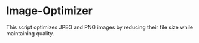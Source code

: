 # Image-Optimizer
This script optimizes JPEG and PNG images by reducing their file size while maintaining quality.
